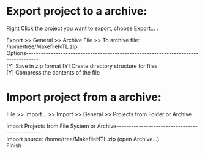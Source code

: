 # Export project to a archive:  
Right Click the project you want to export, choose Export... :  

Export >> General >> Archive File >> To archive file: /home/tree/MakefileNTL.zip  
Options-----------------------------------------------------------------------------------  
[Y] Save in zip format                          [Y] Create directory structure for files  
[Y] Compress the contents of the file


# Import project from a archive:  
File >> Import... >> Import >> General >> Projects from Folder or Archive  

Import Projects from File System or Archive-----------------------------------------------  
Import source: /home/tree/MakefileNTL.zip (open Archive...)  
Finish  
